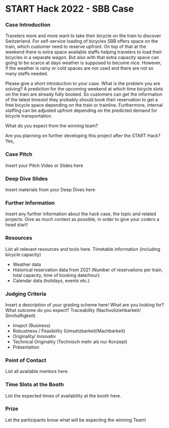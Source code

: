 # START Hack 2022 - SBB Case

### Case Introduction
Travelers more and more want to take their bicycle on the train to discover
Switzerland. For self-service loading of bicycles SBB offers space on the train, which
customer need to reserve upfront. On top of that at the weekend there is extra space
available staffs helping travelers to load their bicycles in a separate wagon. But also
with that extra capacity space can going to be scarce at days weather is supposed to
become nice. However, if the weather is rainy or cold spaces are not used and there are not so many staffs
needed.

Please give a short introduction to your case.
What is the problem you are solving?
A prediction for the upcoming weekend at which time bicycle slots on the train are
already fully booked. So customers can get the information of the latest timeslot they
probably should book their reservation to get a free bicycle space depending on the
train or trainline. Furthermore, internal staffing can be adjusted upfront depending on
the predicted demand for bicycle transportation. 

What do you expect from the winning team?

Are you planning on further developing this project after the START Hack?
Yes, 

### Case Pitch
Insert your Pitch Video or Slides here

### Deep Dive Slides
Insert materials from your Deep Dives here

### Further Information
Insert any further information about the hack case, the topic and related projects.
Give as much context as possible, in order to give your coders a head start!

### Resources
List all relevant resources and tools here.
Timetable information (including bicycle capacity)
- Weather data
- Historical reservation data from 2021 (Number of reservations per train, total
capacity, time of booking date/hour)
- Calendar data (holidays, events etc.)

### Judging Criteria
Insert a description of your grading scheme here! What are you looking for? What outcome do you expect?
Traceability (Nachvollziehbarkeit/ Sinnhaftigkeit) 
- Imapct (Business) 
- Robustness / Feasibility (Umsetzbarkeit/Machbarkeit) 
- Originality/ Innovativ 
- Technical Originality (Technisch mehr als nur Konzept) 
- Präsentation  

 
### Point of Contact
List all available mentors here.

### Time Slots at the Booth
List the expected times of availability at the booth here.

### Prize
Let the participants know what will be expecting the winning Team!
